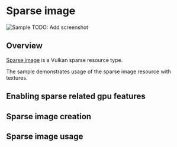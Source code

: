 <!--
- Copyright (c) 2023, Mobica Limited
-
- SPDX-License-Identifier: Apache-2.0
-
- Licensed under the Apache License, Version 2.0 the "License";
- you may not use this file except in compliance with the License.
- You may obtain a copy of the License at
-
-     http://www.apache.org/licenses/LICENSE-2.0
-
- Unless required by applicable law or agreed to in writing, software
- distributed under the License is distributed on an "AS IS" BASIS,
- WITHOUT WARRANTIES OR CONDITIONS OF ANY KIND, either express or implied.
- See the License for the specific language governing permissions and
- limitations under the License.
-
-->

# Sparse image

![Sample](./images/sparse_image.png) TODO: Add screenshot

## Overview

[Sparse image](https://registry.khronos.org/vulkan/specs/1.3-extensions/html/vkspec.html#sparsememory) is a Vulkan sparse resource type.

The sample demonstrates usage of the sparse image resource with textures.

## Enabling sparse related gpu features

## Sparse image creation

## Sparse image usage
